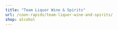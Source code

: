 ```yaml
---
title: "Team Liquor Wine & Spirits"
url: /coon-rapids/team-liquor-wine-and-spirits/
shop: alcohol
---
```

